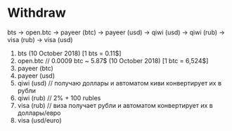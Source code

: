 # Withdraw

bts -> open.btc -> payeer (btc) -> payeer (usd) -> qiwi (usd) -> qiwi (rub) -> visa (rub) -> visa (usd)

1. bts (10 October 2018) [1 bts = 0.11$]
2. open.btc // 0.0009 btc ~ 5.87$ (10 October 2018) [1 btc = 6,524$]
3. payeer (btc)
4. payeer (usd)
5. qiwi (usd) // получаю доллары и автоматом киви конвертирует их в рубли
6. qiwi (rub) // 2% + 100 rubles
7. visa (rub) // виза получает рубли и автоматом конвертирует их в доллары/евро
8. visa (usd/euro)
